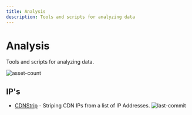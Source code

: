 ```yaml
---
title: Analysis
description: Tools and scripts for analyzing data
---
```


# Analysis

Tools and scripts for analyzing data.

![asset-count](https://img.shields.io/badge/Tools%20%26%20Resources%20Available-1-757575?style=for-the-badge)

## IP's

* [CDNStrip](https://github.com/j3ssie/cdnstrip/) - Striping CDN IPs from a list of IP Addresses. ![last-commit](https://img.shields.io/github/last-commit/j3ssie/cdnstrip/?style=flat)
